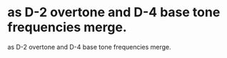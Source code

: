 # as D-2 overtone and D-4 base tone frequencies merge.

as D-2 overtone and D-4 base tone frequencies merge.